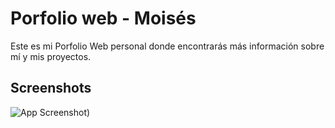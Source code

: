 # Porfolio web - Moisés

Este es mi Porfolio Web personal donde encontrarás más información sobre mí y mis proyectos. 

## Screenshots

![App Screenshot](https://sitesafemoi.github.io/porfolio-moi/img/me-web.png))
